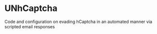 # UNhCaptcha
Code and configuration on evading hCaptcha in an automated manner via scripted email responses
